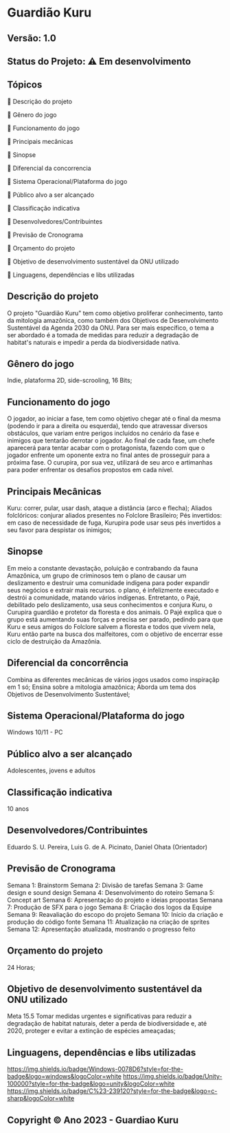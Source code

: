 # Guardião Kuru
## Versão: 1.0 
## Status do Projeto: ⚠️ Em desenvolvimento

## Tópicos
🔹 Descrição do projeto

🔹 Gênero do jogo

🔹 Funcionamento do jogo

🔹 Principais mecânicas

🔹 Sinopse

🔹 Diferencial da concorrencia 

🔹 Sistema Operacional/Plataforma do jogo 

🔹 Público alvo a ser alcançado

🔹 Classificação indicativa

🔹 Desenvolvedores/Contribuintes

🔹 Previsão de Cronograma

🔹 Orçamento do projeto

🔹 Objetivo de desenvolvimento sustentável da ONU utilizado

🔹 Linguagens, dependências e libs utilizadas



## Descrição do projeto
O projeto "Guardião Kuru" tem como objetivo proliferar conhecimento, tanto da mitologia amazônica, como também dos Objetivos de Desenvolvimento Sustentável da Agenda 2030 da ONU. Para ser mais específico, o tema a ser abordado é a tomada de medidas para reduzir a degradação de habitat's naturais e impedir a perda da biodiversidade nativa.

## Gênero do jogo
Indie, plataforma 2D, side-scrooling, 16 Bits;

## Funcionamento do jogo
O jogador, ao iniciar a fase, tem como objetivo chegar até o final da mesma (podendo ir para a direita ou esquerda), tendo que atravessar diversos obstáculos, que variam entre perigos incluídos no cenário da fase e inimigos que tentarão derrotar o jogador. Ao final de cada fase, um chefe aparecerá para tentar acabar com o protagonista, fazendo com que o jogador enfrente um oponente extra no final antes de prosseguir para a próxima fase. O curupira, por sua vez, utilizará de seu arco e artimanhas para poder enfrentar os desafios propostos em cada nível.

## Principais Mecânicas
Kuru: correr, pular, usar dash, ataque a distância (arco e flecha);
Aliados folclóricos: conjurar aliados presentes no Folclore Brasileiro;
Pés invertidos: em caso de necessidade de fuga, Kurupira pode usar seus pés invertidos a seu favor para despistar os inimigos; 

## Sinopse
Em meio a constante devastação, poluição e contrabando da fauna Amazônica, um grupo de criminosos tem o plano de causar um deslizamento e destruir uma comunidade indígena para poder expandir seus negócios e extrair mais recursos. o plano, é infelizmente executado e destrói a comunidade, matando vários indígenas. Entretanto, o Pajé, debilitado pelo deslizamento, usa seus conhecimentos e conjura Kuru, o Curupira guardião e protetor da floresta e dos animais. O Pajé explica que o grupo está aumentando suas forças e precisa ser parado, pedindo para que Kuru e seus amigos do Folclore salvem a floresta e todos que vivem nela, Kuru então parte na busca dos malfeitores, com o objetivo de encerrar esse ciclo de destruição da Amazônia.

## Diferencial da concorrência
Combina as diferentes mecânicas de vários jogos usados como inspiraçãp em 1 só;
Ensina sobre a mitologia amazônica;
Aborda um tema dos Objetivos de Desenvolvimento Sustentável;


## Sistema Operacional/Plataforma do jogo 
Windows 10/11 - PC

## Público alvo a ser alcançado
Adolescentes, jovens e adultos

## Classificação indicativa
10 anos

## Desenvolvedores/Contribuintes
Eduardo S. U. Pereira, Luis G. de A. Picinato, Daniel Ohata (Orientador)

## Previsão de Cronograma
Semana 1: Brainstorm
Semana 2: Divisão de tarefas
Semana 3: Game design e sound design
Semana 4: Desenvolvimento do roteiro
Semana 5: Concept art
Semana 6: Apresentação do projeto e ideias propostas 
Semana 7: Produção de SFX para o jogo
Semana 8: Criação dos logos da Equipe 
Semana 9: Reavaliação do escopo do projeto
Semana 10: Início da criação e produção do código fonte
Semana 11: Atualização na criação de sprites
Semana 12: Apresentação atualizada, mostrando o progresso feito

## Orçamento do projeto
24 Horas;

## Objetivo de desenvolvimento sustentável da ONU utilizado
 Meta 15.5
Tomar medidas urgentes e significativas para reduzir a degradação de habitat naturais, deter a perda de biodiversidade e, até 2020, proteger e evitar a extinção de espécies ameaçadas;

## Linguagens, dependências e libs utilizadas
https://img.shields.io/badge/Windows-0078D6?style=for-the-badge&logo=windows&logoColor=white
https://img.shields.io/badge/Unity-100000?style=for-the-badge&logo=unity&logoColor=white 
https://img.shields.io/badge/C%23-239120?style=for-the-badge&logo=c-sharp&logoColor=white


## Copyright ©️ Ano 2023 - Guardiao Kuru
